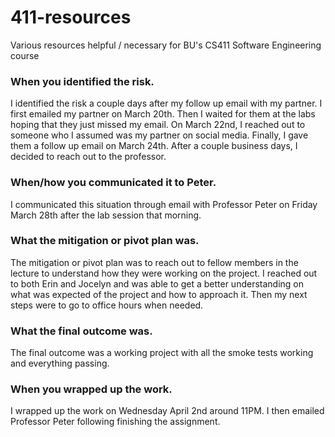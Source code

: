 # 411-resources

Various resources helpful / necessary for BU's CS411 Software Engineering course

### When you identified the risk.
I identified the risk a couple days after my follow up email with my partner. I first emailed my partner on March 20th. Then I waited for them at the labs hoping that they just missed my email. On March 22nd, I reached out to someone who I assumed was my partner on social media. Finally, I gave them a follow up email on March 24th. After a couple business days, I decided to reach out to the professor. 


### When/how you communicated it to Peter.
I communicated this situation through email with Professor Peter on Friday March 28th after the lab session that morning. 


### What the mitigation or pivot plan was.
The mitigation or pivot plan was to reach out to fellow members in the lecture to understand how they were working on the project. I reached out to both Erin and Jocelyn and was able to get a better understanding on what was expected of the project and how to approach it. Then my next steps were to go to office hours when needed. 

### What the final outcome was.
The final outcome was a working project with all the smoke tests working and everything passing. 

### When you wrapped up the work.
I wrapped up the work on Wednesday April 2nd around 11PM. I then emailed Professor Peter following finishing the assignment. 
